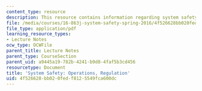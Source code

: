 ```yaml
---
content_type: resource
description: This resource contains information regarding system safety.
file: /media/courses/16-863j-system-safety-spring-2016/4f526628bb020fedf8125549fca600dc_MIT16_863JS16_LecNotes10.pdf
file_type: application/pdf
learning_resource_types:
- Lecture Notes
ocw_type: OCWFile
parent_title: Lecture Notes
parent_type: CourseSection
parent_uid: a9445a19-782b-4241-b9d8-4faf5b3cd456
resourcetype: Document
title: 'System Safety: Operations, Regulation'
uid: 4f526628-bb02-0fed-f812-5549fca600dc
---
```

